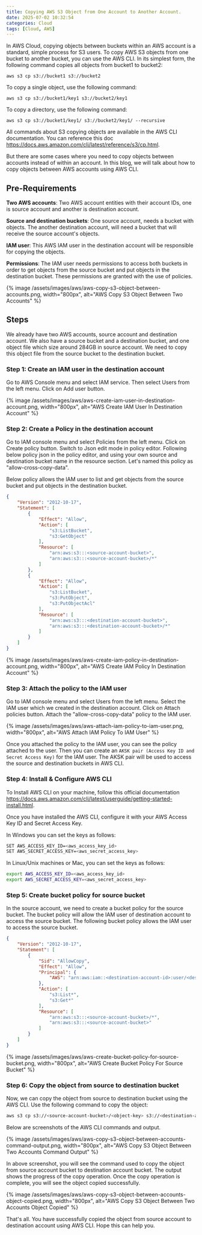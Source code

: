 ```yaml
---
title: Copying AWS S3 Object from One Account to Another Account.
date: 2025-07-02 10:32:54
categories: Cloud
tags: [Cloud, AWS]
---
```


In AWS Cloud, copying objects between buckets within an AWS account is a standard, simple process for S3 users. To copy AWS S3 objects from one bucket to another bucket, you can use the AWS CLI. In its simplest form, the following command copies all objects from bucket1 to bucket2:

```
aws s3 cp s3://bucket1 s3://bucket2
```

To copy a single object, use the following command:

```
aws s3 cp s3://bucket1/key1 s3://bucket2/key1
```

To copy a directory, use the following command:

```
aws s3 cp s3://bucket1/key1/ s3://bucket2/key1/ --recursive
```

All commands about S3 copying objects are available in the AWS CLI documentation. You can reference this doc https://docs.aws.amazon.com/cli/latest/reference/s3/cp.html.

But there are some cases where you need to copy objects between accounts instead of within an account. In this blog, we will talk about how to copy objects between AWS accounts using AWS CLI.

## Pre-Requirements

**Two AWS accounts**: Two AWS account entities with their account IDs, one is source account and another is destination account.

**Source and destination buckets**: One source account, needs a bucket with objects. The another destination account, will need a bucket that will receive the source account's objects.

**IAM user**: This AWS IAM user in the destination account will be responsible for copying the objects.

**Permissions**: The IAM user needs permissions to access both buckets in order to get objects from the source bucket and put objects in the destination bucket. These permissions are granted with the use of policies.

{% image /assets/images/aws/aws-copy-s3-object-between-accounts.png, width="800px", alt="AWS Copy S3 Object Between Two Accounts" %}

## Steps

We already have two AWS accounts, source account and destination account. We also have a source bucket and a destination bucket, and one object file which size around 284GB in source account. We need to copy this object file from the source bucket to the destination bucket.

### Step 1: Create an IAM user in the destination account

Go to AWS Console menu and select IAM service. Then select Users from the left menu. Click on Add user button.

{% image /assets/images/aws/aws-create-iam-user-in-destination-account.png, width="800px", alt="AWS Create IAM User In Destination Account" %}

### Step 2: Create a Policy in the destination account

Go to IAM console menu and select Policies from the left menu. Click on Create policy button. Switch to Json edit mode in policy editor. Following below policy json in the policy editor, and using your own source and destination bucket name in the resource section. Let's named this policy as "allow-cross-copy-data".

Below policy allows the IAM user to list and get objects from the source bucket and put objects in the destination bucket.

``` json
{
	"Version": "2012-10-17",
	"Statement": [
		{
			"Effect": "Allow",
			"Action": [
				"s3:ListBucket",
				"s3:GetObject"
			],
			"Resource": [
				"arn:aws:s3:::<source-account-bucket>",
				"arn:aws:s3:::<source-account-bucket>/*"
			]
		},
		{
			"Effect": "Allow",
			"Action": [
				"s3:ListBucket",
				"s3:PutObject",
				"s3:PutObjectAcl"
			],
			"Resource": [
				"arn:aws:s3:::<destination-account-bucket>",
				"arn:aws:s3:::<destination-account-bucket>/*"
			]
		}
	]
}
```

{% image /assets/images/aws/aws-create-iam-policy-in-destination-account.png, width="800px", alt="AWS Create IAM Policy In Destination Account" %}

### Step 3: Attach the policy to the IAM user

Go to IAM console menu and select Users from the left menu. Select the IAM user which we created in the destination account. Click on Attach policies button. Attach the "allow-cross-copy-data" policy to the IAM user.

{% image /assets/images/aws/aws-attach-iam-policy-to-iam-user.png, width="800px", alt="AWS Attach IAM Policy To IAM User" %}

Once you attached the policy to the IAM user, you can see the policy attached to the user. Then you can create an `AKSK pair (Access Key ID and Secret Access Key)` for the IAM user. The AKSK pair will be used to access the source and destination buckets in AWS CLI.

### Step 4: Install & Configure AWS CLI

To Install AWS CLI on your machine, follow this official documentation https://docs.aws.amazon.com/cli/latest/userguide/getting-started-install.html. 

Once you have installed the AWS CLI, configure it with your AWS Access Key ID and Secret Access Key.

In Windows you can set the keys as follows:

``` bash
SET AWS_ACCESS_KEY_ID=<aws_access_key_id> 
SET AWS_SECRET_ACCESS_KEY=<aws_secret_access_key>
```

In Linux/Unix machines or Mac, you can set the keys as follows:

``` bash
export AWS_ACCESS_KEY_ID=<aws_access_key_id> 
export AWS_SECRET_ACCESS_KEY=<aws_secret_access_key>
```

### Step 5: Create bucket policy for source bucket

In the source account, we need to create a bucket policy for the source bucket. The bucket policy will allow the IAM user of destination account to access the source bucket. The following bucket policy allows the IAM user to access the source bucket.

``` json
{
	"Version": "2012-10-17",
	"Statement": [
		{
			"Sid": "AllowCopy",
			"Effect": "Allow",
			"Principal": {
				"AWS": "arn:aws:iam::<destination-account-id>:user/<destination-account-iam-user>"
			},
			"Action": [
				"s3:List*",
				"s3:Get*"
			],
			"Resource": [
				"arn:aws:s3:::<source-account-bucket>/*",
				"arn:aws:s3:::<source-account-bucket>"
			]
		}
	]
}
```

{% image /assets/images/aws/aws-create-bucket-policy-for-source-bucket.png, width="800px", alt="AWS Create Bucket Policy For Source Bucket" %}


### Step 6: Copy the object from source to destination bucket

Now, we can copy the object from source to destination bucket using the AWS CLI. Use the following command to copy the object:

``` bash
aws s3 cp s3://<source-account-bucket>/<object-key> s3://<destination-account-bucket>/<object-key>
```

Below are screenshots of the AWS CLI commands and output.

{% image /assets/images/aws/aws-copy-s3-object-between-accounts-command-output.png, width="800px", alt="AWS Copy S3 Object Between Two Accounts Command Output" %}

In above screenshot, you will see the command used to copy the object from source account bucket to destination account bucket. The output shows the progress of the copy operation. Once the copy operation is complete, you will see the object copied successfully.

{% image /assets/images/aws/aws-copy-s3-object-between-accounts-object-copied.png, width="800px", alt="AWS Copy S3 Object Between Two Accounts Object Copied" %}

That's all. You have successfully copied the object from source account to destination account using AWS CLI. Hope this can help you.
